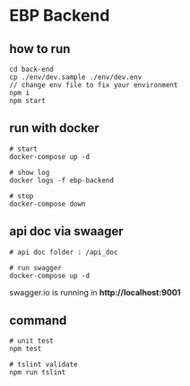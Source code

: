 # EBP Backend

## how to run
```
cd back-end
cp ./env/dev.sample ./env/dev.env
// change env file to fix your environment
npm i
npm start
```

## run with docker
```
# start
docker-compose up -d

# show log
docker logs -f ebp-backend

# stop
docker-compose down
```

## api doc via swaager
```
# api doc folder : /api_doc

# run swagger
docker-compose up -d
```
swagger.io is running in **http://localhost:9001**


## command
```
# unit test
npm test

# tslint validate
npm run tslint
```